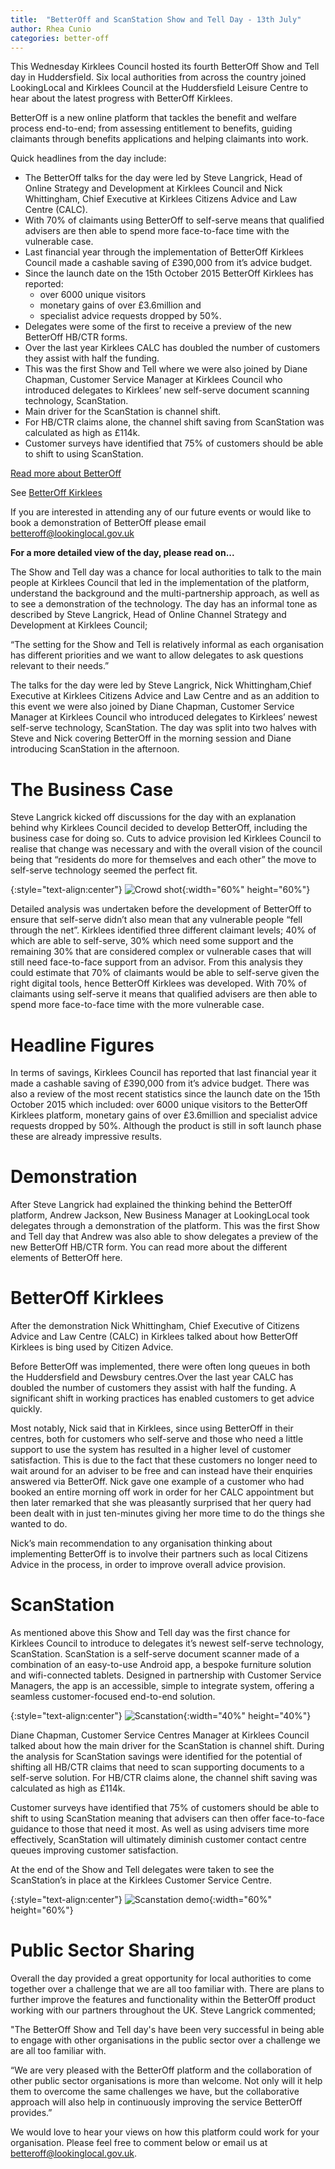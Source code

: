 ```yaml
---
title:  "BetterOff and ScanStation Show and Tell Day - 13th July"
author: Rhea Cunio
categories: better-off
---
```

This Wednesday Kirklees Council hosted its fourth BetterOff Show and Tell day in Huddersfield. Six local authorities from across the country joined LookingLocal and Kirklees Council at the Huddersfield Leisure Centre to hear about the latest progress with BetterOff Kirklees.

BetterOff is a new online platform that tackles the benefit and welfare process end-to-end; from assessing entitlement to benefits, guiding claimants through benefits applications and helping claimants into work.  
 
Quick headlines from the day include:
- The BetterOff talks for the day were led by Steve Langrick, Head of Online Strategy and Development at Kirklees Council and Nick Whittingham, Chief Executive at Kirklees Citizens Advice and Law Centre (CALC).
- With 70% of claimants using BetterOff to self-serve means that qualified advisers are then able to spend more face-to-face time with the vulnerable case.
- Last financial year through the implementation of BetterOff Kirklees Council made a cashable saving of £390,000 from it’s advice budget.
- Since the launch date on the 15th October 2015 BetterOff Kirklees has reported:
  - over 6000 unique visitors
  - monetary gains of over £3.6million and
  - specialist advice requests dropped by 50%.
- Delegates were some of the first to receive a preview of the new BetterOff HB/CTR forms.
- Over the last year Kirklees CALC has doubled the number of customers they assist with half the funding.
- This was the first Show and Tell where we were also joined by Diane Chapman, Customer Service Manager at Kirklees Council who introduced delegates to Kirklees’ new self-serve document scanning technology, ScanStation.
- Main driver for the ScanStation is channel shift.
- For HB/CTR claims alone, the channel shift saving from ScanStation was calculated as high as £114k.
- Customer surveys have identified that 75% of customers should be able to shift to using ScanStation.
 
[Read more about BetterOff](https://about.lookinglocal.gov.uk/solutions/betteroff/)

See [BetterOff Kirklees](https://www.betteroffkirklees.org.uk/)
 
If you are interested in attending any of our future events or would like to book a demonstration of BetterOff please email [betteroff@lookinglocal.gov.uk](mailto:betteroff@lookinglocal.gov.uk)
 
**For a more detailed view of the day, please read on...**
 
The Show and Tell day was a chance for local authorities to talk to the main people at Kirklees Council that led in the implementation of the platform, understand the background and the multi-partnership approach, as well as to see a demonstration of the technology. The day has an informal tone as described by Steve Langrick, Head of Online Channel Strategy and Development at Kirklees Council;
 
“The setting for the Show and Tell is relatively informal as each organisation has different priorities and we want to allow delegates to ask questions relevant to their needs.”
 
The talks for the day were led by Steve Langrick, Nick Whittingham,Chief Executive at Kirklees Citizens Advice and Law Centre and as an addition to this event we were also joined by Diane Chapman, Customer Service Manager at Kirklees Council who introduced delegates to Kirklees’ newest self-serve technology, ScanStation. The day was split into two halves with Steve and Nick covering BetterOff in the morning session and Diane introducing ScanStation in the afternoon.
 
 
# The Business Case
Steve Langrick kicked off discussions for the day with an explanation behind why Kirklees Council decided to develop BetterOff, including the business case for doing so. Cuts to advice provision led Kirklees Council to realise that change was necessary and with the overall vision of the council being that “residents do more for themselves and each other” the move to self-serve technology seemed the perfect fit.

{:style="text-align:center"}
![Crowd shot](/assets/images/2016-07-18-better-off-scanstation-show-tell/img_20160713_111608.jpg){:width="60%" height="60%"}

Detailed analysis was undertaken before the development of BetterOff to ensure that self-serve didn’t also mean that any vulnerable people “fell through the net”. Kirklees identified three different claimant levels; 40% of which are able to self-serve, 30% which need some support and the remaining 30% that are considered complex or vulnerable cases that will still need face-to-face support from an advisor. From this analysis they could estimate that 70% of claimants would be able to self-serve given the right digital tools, hence BetterOff Kirklees was developed. With 70% of claimants using self-serve it means that qualified advisers are then able to spend more face-to-face time with the more vulnerable case.
 
# Headline Figures
In terms of savings, Kirklees Council has reported that last financial year it made a cashable saving of £390,000 from it’s advice budget. There was also a review of the most recent statistics since the launch date on the 15th October 2015 which included: over 6000 unique visitors to the BetterOff Kirklees platform, monetary gains of over £3.6million and specialist advice requests dropped by 50%. Although the product is still in soft launch phase these are already impressive results.
 
# Demonstration
After Steve Langrick had explained the thinking behind the BetterOff platform, Andrew Jackson, New Business Manager at LookingLocal took delegates through a demonstration of the platform. This was the first Show and Tell day that Andrew was also able to show delegates a preview of the new BetterOff HB/CTR form. You can read more about the different elements of BetterOff here.
 
# BetterOff Kirklees
After the demonstration Nick Whittingham, Chief Executive of Citizens Advice and Law Centre (CALC) in Kirklees talked about how BetterOff Kirklees is bing used by Citizen Advice.
 
Before BetterOff was implemented, there were often long queues in both the Huddersfield and Dewsbury centres.Over the last year CALC has doubled the number of customers they assist with half the funding. A significant shift in working practices has enabled customers to get advice quickly.
 
Most notably, Nick said that in Kirklees, since using BetterOff in their centres, both for customers who self-serve and those who need a little support to use the system has resulted in a higher level of customer satisfaction. This is due to the fact that these customers no longer need to wait around for an adviser to be free and can instead have their enquiries answered via BetterOff. Nick gave one example of a customer who had booked an entire morning off work in order for her CALC appointment but then later remarked that she was pleasantly surprised that her query had been dealt with in just ten-minutes giving her more time to do the things she wanted to do.
 
Nick’s main recommendation to any organisation thinking about implementing BetterOff is to involve their partners such as local Citizens Advice in the process, in order to improve overall advice provision.
 
# ScanStation
As mentioned above this Show and Tell day was the first chance for Kirklees Council to introduce to delegates it’s newest self-serve technology, ScanStation. ScanStation is a self-serve document scanner made of a combination of an easy-to-use Android app, a bespoke furniture solution and wifi-connected tablets. Designed in partnership with Customer Service Managers, the app is an accessible, simple to integrate system, offering a seamless customer-focused end-to-end solution.

{:style="text-align:center"}
![Scanstation](/assets/images/2016-07-18-better-off-scanstation-show-tell/samsung-galaxy-tab-2c.png){:width="40%" height="40%"}
  
Diane Chapman, Customer Service Centres Manager at Kirklees Council talked about how the main driver for the ScanStation is channel shift. During the analysis for ScanStation savings were identified for the potential of shifting all HB/CTR claims that need to scan supporting documents to a self-serve solution. For HB/CTR claims alone, the channel shift saving was calculated as high as £114k.
 
Customer surveys have identified that 75% of customers should be able to shift to using ScanStation meaning that advisers can then offer face-to-face guidance to those that need it most. As well as using advisers time more effectively, ScanStation will ultimately diminish customer contact centre queues improving customer satisfaction.
 
At the end of the Show and Tell delegates were taken to see the ScanStation’s in place at the Kirklees Customer Service Centre.

{:style="text-align:center"}
![Scanstation demo](/assets/images/2016-07-18-better-off-scanstation-show-tell/img_20160713_141859.jpg){:width="60%" height="60%"}
 
# Public Sector Sharing

Overall the day provided a great opportunity for local authorities to come together over a challenge that we are all too familiar with. There are plans to further improve the features and functionality within the BetterOff product working with our partners throughout the UK. Steve Langrick commented;
 
"The BetterOff Show and Tell day's have been very successful in being able to engage with other organisations in the public sector over a challenge we are all too familiar with.
 
“We are very pleased with the BetterOff platform and the collaboration of other public sector organisations is more than welcome. Not only will it help them to overcome the same challenges we have, but the collaborative approach will also help in continuously improving the service BetterOff provides.”
 
We would love to hear your views on how this platform could work for your organisation. Please feel free to comment below or email us at [betteroff@lookinglocal.gov.uk](mailto:betteroff@lookinglocal.gov.uk).
